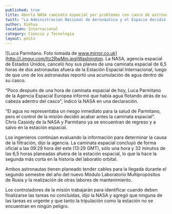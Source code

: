 ```yaml
---
published: true
title: Aborta NASA caminata espacial por problemas con casco de astronauta
twitt: "La Administración Nacional de Aeronáutica y el Espacio decidió hoy abortar una caminata que realizarían dos astronautas fuera de la Estación Espacial Internacional, cuando uno de ellos informó que tenía \"mucha agua\" dentro de su casco."
author: Xinhua
location: Internacional
category: Ciencia y Tecnología
layout: posts
---
```


![Luca Parmitano. Foto tomada de www.mirror.co.uk](http://i.imgur.com/ltz2RwMm.jpg)Washington. La NASA, agencia espacial de Estados Unidos, canceló hoy sus planes de una caminata espacial de 6,5 horas de dos astronautas afuera de la Estación Espacial Internacional, luego de que uno de los astronautas reportó una acumulación de agua dentro de su casco.

“Poco después de una hora de caminata espacial de hoy, Luca Parmitano de la Agencia Espacial Europea informó que había agua flotando atrás de su cabeza adentro del casco”, indicó la NASA en una declaración.

“El agua no representaba un riesgo inmediato para la salud de Parmitano, pero el control de la misión decidió acabar antes la caminata espacial”. Chris Cassidy de la NASA y Parmitano ya se encuentran de regreso y a salvo en la estación espacial.

Los ingenieros continúan evaluando la información para determinar la causa de la filtración, dijo la agencia. La caminata espacial concluyó de forma oficial a las 09:29 hora del este (13:29 GMT), sólo una hora y 32 minutos de las 6,5 horas planeadas afuera de la estación espacial, lo que la hace la segunda más corta en la historia del laboratio orbital.

Ambos astronautas tienen planeado tender cables para la llegada durante el segundo semestre del año del nuevo Módulo Laboratorio Multipropósitos de Rusia y la realización de otras labores de mantenimiento.

Los controladores de la misión trabajarán para identificar cuando deben finalizarse las tareas no concluidas, dijo la NASA y agregó que ninguna de las tareas es urgente y que tanto la tripulación como la estación no se encuentran en ningún peligro.
